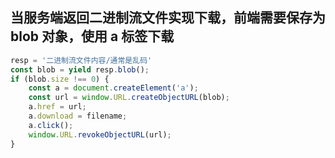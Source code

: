 ## 当服务端返回二进制流文件实现下载，前端需要保存为 blob 对象，使用 a 标签下载

```javascript
resp = '二进制流文件内容/通常是乱码'
const blob = yield resp.blob();
if (blob.size !== 0) {
    const a = document.createElement('a');
    const url = window.URL.createObjectURL(blob);
    a.href = url;
    a.download = filename;
    a.click();
    window.URL.revokeObjectURL(url);
}
```
